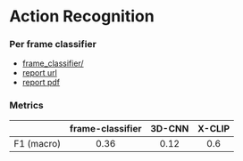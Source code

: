 # Action Recognition

### Per frame classifier

* [frame_classifier/](/frame_classifier)
* [report url](https://api.wandb.ai/links/truffaut/x78ld61p)
* [report pdf](/frame_classifier/report.pdf)

### Metrics

||frame-classifier| 3D-CNN |X-CLIP|
| :---: |:------:| :---: | :---: |
|F1 (macro)|  0.36  |0.12|0.6|
